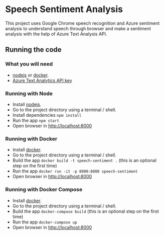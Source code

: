 # Speech Sentiment Analysis

This project uses Google Chrome speech recognition and Azure sentiment analysis to understand speech through browser and make a sentiment analysis with the help of Azure Text Analysis API.

## Running the code

### What you will need

* [nodejs](https://nodejs.org/en/download/package-manager/) or [docker](https://docs.docker.com/install/).
* [Azure Text Analytics API key](https://azure.microsoft.com/en-us/services/cognitive-services/text-analytics/)

### Running with Node

* Install [nodejs](https://nodejs.org/en/download/package-manager/).
* Go to the project directory using a terminal / shell.
* Install dependencies `npm install`
* Run the app `npm start`
* Open browser in [http://localhost:8000](http://localhost:8000)

### Running with Docker

* Install [docker](https://docs.docker.com/install/).
* Go to the project directory using a terminal / shell.
* Build the app `docker build -t speech-sentiment .` (this is an optional step on the first time)
* Run the app `docker run -it -p 8000:8000 speech-sentiment`
* Open browser in [http://localhost:8000](http://localhost:8000)

### Running with Docker Compose

* Install [docker](https://docs.docker.com/install/).
* Go to the project directory using a terminal / shell.
* Build the app `docker-compose build` (this is an optional step on the first time)
* Run the app `docker-compose up`
* Open browser in [http://localhost:8000](http://localhost:8000)
